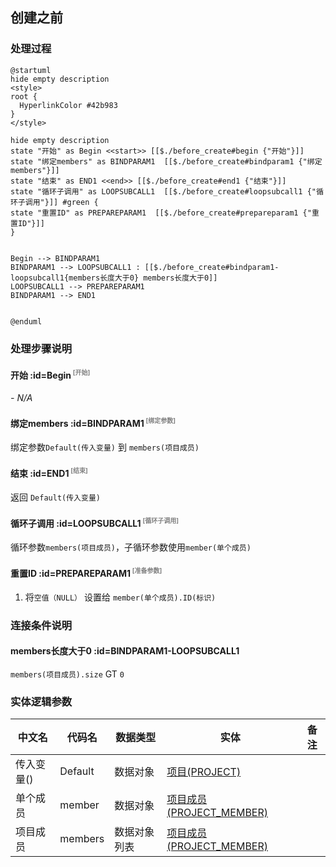 ## 创建之前 <!-- {docsify-ignore-all} -->

   

### 处理过程

```plantuml
@startuml
hide empty description
<style>
root {
  HyperlinkColor #42b983
}
</style>

hide empty description
state "开始" as Begin <<start>> [[$./before_create#begin {"开始"}]]
state "绑定members" as BINDPARAM1  [[$./before_create#bindparam1 {"绑定members"}]]
state "结束" as END1 <<end>> [[$./before_create#end1 {"结束"}]]
state "循环子调用" as LOOPSUBCALL1  [[$./before_create#loopsubcall1 {"循环子调用"}]] #green {
state "重置ID" as PREPAREPARAM1  [[$./before_create#prepareparam1 {"重置ID"}]]
}


Begin --> BINDPARAM1
BINDPARAM1 --> LOOPSUBCALL1 : [[$./before_create#bindparam1-loopsubcall1{members长度大于0} members长度大于0]]
LOOPSUBCALL1 --> PREPAREPARAM1
BINDPARAM1 --> END1


@enduml
```


### 处理步骤说明

#### 开始 :id=Begin<sup class="footnote-symbol"> <font color=gray size=1>[开始]</font></sup>



*- N/A*
#### 绑定members :id=BINDPARAM1<sup class="footnote-symbol"> <font color=gray size=1>[绑定参数]</font></sup>



绑定参数`Default(传入变量)` 到 `members(项目成员)`
#### 结束 :id=END1<sup class="footnote-symbol"> <font color=gray size=1>[结束]</font></sup>



返回 `Default(传入变量)`

#### 循环子调用 :id=LOOPSUBCALL1<sup class="footnote-symbol"> <font color=gray size=1>[循环子调用]</font></sup>



循环参数`members(项目成员)`，子循环参数使用`member(单个成员)`
#### 重置ID :id=PREPAREPARAM1<sup class="footnote-symbol"> <font color=gray size=1>[准备参数]</font></sup>



1. 将`空值（NULL）` 设置给  `member(单个成员).ID(标识)`


### 连接条件说明
#### members长度大于0 :id=BINDPARAM1-LOOPSUBCALL1

`members(项目成员).size` GT `0`


### 实体逻辑参数

|    中文名   |    代码名    |  数据类型    |  实体   |备注 |
| --------| --------| -------- | -------- | --------   |
|传入变量(<i class="fa fa-check"/></i>)|Default|数据对象|[项目(PROJECT)](module/ProjMgmt/Project.md)||
|单个成员|member|数据对象|[项目成员(PROJECT_MEMBER)](module/ProjMgmt/Project_member.md)||
|项目成员|members|数据对象列表|[项目成员(PROJECT_MEMBER)](module/ProjMgmt/Project_member.md)||
